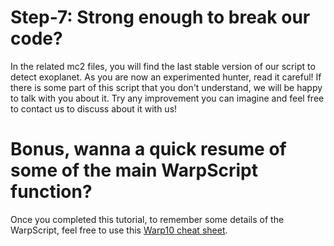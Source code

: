 # Step-7: Strong enough to break our code?

In the related mc2 files, you will find the last stable version of our script to detect exoplanet. As you are now an experimented hunter, read it careful! If there is some part of this script that you don't understand, we will be happy to talk with you about it. Try any improvement you can imagine and feel free to contact us to discuss about it with us! 

# Bonus, wanna a quick resume of some of the main WarpScript function?

Once you completed this tutorial, to remember some details of the WarpScript, feel free to use this [Warp10 cheat sheet](https://groupe-sii.github.io/cheat-sheets/warp10/index.html).
